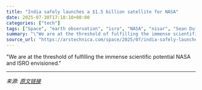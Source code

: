 ```yaml
---
title: "India safely launches a $1.5 billion satellite for NASA"
date: 2025-07-30T17:18:10+08:00
categories: ["tech"]
tags: ["Space", "earth observation", "isro", "NASA", "nisar", "Sean Duffy", "space"]
summary: "\"We are at the threshold of fulfilling the immense scientific potential NASA and ISRO envisioned.\""
source_url: "https://arstechnica.com/space/2025/07/india-safely-launches-a-1-5-billion-satellite-for-nasa/"
---
```


"We are at the threshold of fulfilling the immense scientific potential NASA and ISRO envisioned."

---

*来源: [原文链接](https://arstechnica.com/space/2025/07/india-safely-launches-a-1-5-billion-satellite-for-nasa/)*
